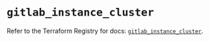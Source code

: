 # `gitlab_instance_cluster`

Refer to the Terraform Registry for docs: [`gitlab_instance_cluster`](https://registry.terraform.io/providers/gitlabhq/gitlab/16.10.0/docs/resources/instance_cluster).
